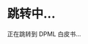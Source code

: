 <script setup>
import { onMounted } from 'vue'
import { useRouter } from 'vitepress'

const router = useRouter()

onMounted(() => {
  router.go('/zh/whitepaper/')
})
</script>

# 跳转中...

正在跳转到 DPML 白皮书...
